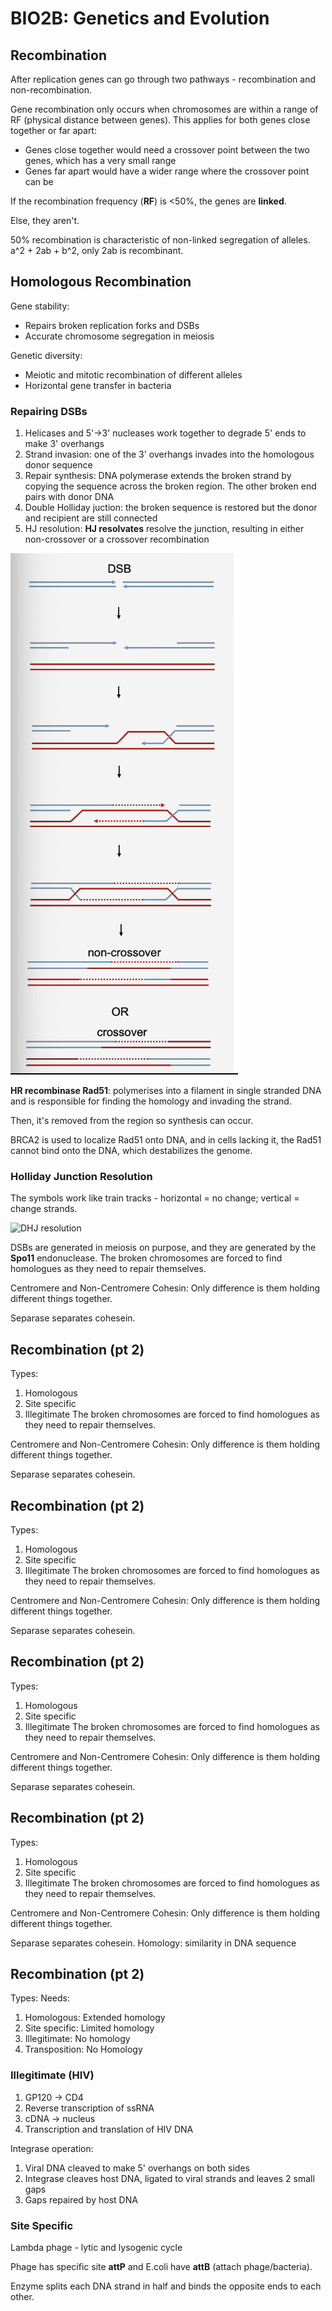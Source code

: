 # BIO2B: Genetics and Evolution

## Recombination
After replication genes can go through two pathways - recombination and non-recombination.

Gene recombination only occurs when chromosomes are within a range of RF (physical distance between genes). This applies for both genes close together or far apart:
* Genes close together would need a crossover point between the two genes, which has a very small range
* Genes far apart would have a wider range where the crossover point can be


If the recombination frequency (**RF**) is <50%, the genes are **linked**.

Else, they aren't.


50% recombination is characteristic of non-linked segregation of alleles. a^2 + 2ab + b^2, only 2ab is recombinant.

## Homologous Recombination
Gene stability: 
* Repairs broken replication forks and DSBs
* Accurate chromosome segregation in meiosis

Genetic diversity:
* Meiotic and mitotic recombination of different alleles
* Horizontal gene transfer in bacteria

### Repairing DSBs
1. Helicases and 5'->3' nucleases work together to degrade 5' ends to make 3' overhangs
2. Strand invasion: one of the 3' overhangs invades into the homologous donor sequence
3. Repair synthesis: DNA polymerase extends the broken strand by copying the sequence across the broken region. The other broken end pairs with donor DNA
4. Double Holliday juction: the broken sequence is restored but the donor and recipient are still connected
5. HJ resolution: **HJ resolvates** resolve the junction, resulting in either non-crossover or a crossover recombination

![DSB Repair](dsbrepair.png)


**HR recombinase Rad51**: polymerises into a filament in single stranded DNA and is responsible for finding the homology and invading the strand.

Then, it's removed from the region so synthesis can occur.

BRCA2 is used to localize Rad51 onto DNA, and in cells lacking it, the Rad51 cannot bind onto the DNA, which destabilizes the genome.

### Holliday Junction Resolution
The symbols work like train tracks - horizontal = no change; vertical = change strands.

![DHJ resolution](hjresolution.png)

DSBs are generated in meiosis on purpose, and they are generated by the **Spo11** endonuclease. The broken chromosomes are forced to find homologues as they need to repair themselves.

Centromere and Non-Centromere Cohesin: Only difference is them holding different things together.

Separase separates cohesein.

## Recombination (pt 2)
Types:
1. Homologous
2. Site specific
3. Illegitimate
 The broken chromosomes are forced to find homologues as they need to repair themselves.

Centromere and Non-Centromere Cohesin: Only difference is them holding different things together.

Separase separates cohesein.

## Recombination (pt 2)
Types:
1. Homologous
2. Site specific
3. Illegitimate The broken chromosomes are forced to find homologues as they need to repair themselves.

Centromere and Non-Centromere Cohesin: Only difference is them holding different things together.

Separase separates cohesein.

## Recombination (pt 2)
Types:
1. Homologous
2. Site specific
3. Illegitimate The broken chromosomes are forced to find homologues as they need to repair themselves.

Centromere and Non-Centromere Cohesin: Only difference is them holding different things together.

Separase separates cohesein.

## Recombination (pt 2)
Types:
1. Homologous
2. Site specific
3. Illegitimate The broken chromosomes are forced to find homologues as they need to repair themselves.

Centromere and Non-Centromere Cohesin: Only difference is them holding different things together.

Separase separates cohesein.
Homology: similarity in DNA sequence

## Recombination (pt 2)
Types: Needs:
1. Homologous: Extended homology
2. Site specific: Limited homology
3. Illegitimate: No homology
4. Transposition: No Homology

### Illegitimate (HIV)
1. GP120 -> CD4
2. Reverse transcription of ssRNA
3. cDNA -> nucleus
4. Transcription and translation of HIV DNA

Integrase operation:
1. Viral DNA cleaved to make 5' overhangs on both sides
2. Integrase cleaves host DNA, ligated to viral strands and leaves 2 small gaps
3. Gaps repaired by host DNA

### Site Specific
Lambda phage - lytic and lysogenic cycle

Phage has specific site **attP** and E.coli have **attB** (attach phage/bacteria).

Enzyme splits each DNA strand in half and binds the opposite ends to each other.



